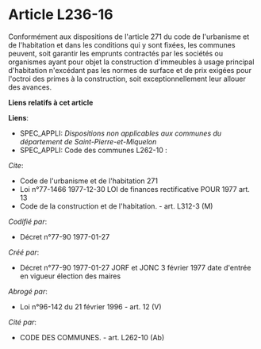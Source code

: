 # Article L236-16

Conformément aux dispositions de l'article 271 du code de l'urbanisme et de l'habitation et dans les conditions qui y sont
fixées, les communes peuvent, soit garantir les emprunts contractés par les sociétés ou organismes ayant pour objet la
construction d'immeubles à usage principal d'habitation n'excédant pas les normes de surface et de prix exigées pour l'octroi
des primes à la construction, soit exceptionnellement leur allouer des avances.

**Liens relatifs à cet article**

**Liens**:

  - SPEC_APPLI: *Dispositions non applicables aux communes du département de Saint-Pierre-et-Miquelon*
  - SPEC_APPLI: Code des communes L262-10 :

_Cite_:

  - Code de l'urbanisme et de l'habitation 271
  - Loi n°77-1466 1977-12-30 LOI de finances rectificative POUR 1977 art. 13
  - Code de la construction et de l'habitation. - art. L312-3 (M)

_Codifié par_:

  - Décret n°77-90 1977-01-27

_Créé par_:

  - Décret n°77-90 1977-01-27 JORF et JONC 3 février 1977 date d'entrée en vigueur élection des maires

_Abrogé par_:

  - Loi n°96-142 du 21 février 1996 - art. 12 (V)

_Cité par_:

  - CODE DES COMMUNES. - art. L262-10 (Ab)
